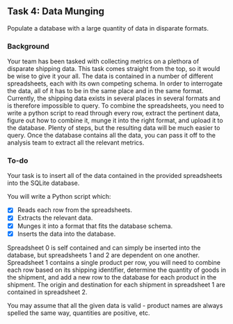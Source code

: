 ## Task 4: Data Munging
Populate a database with a large quantity of data in disparate formats.
### Background
Your team has been tasked with collecting metrics on a plethora of disparate shipping data. This task comes straight from the top, so it would be wise to give it your all. The data is contained in a number of different spreadsheets, each with its own competing schema. In order to interrogate the data, all of it has to be in the same place and in the same format. Currently, the shipping data exists in several places in several formats and is therefore impossible to query. To combine the spreadsheets, you need to write a python script to read through every row, extract the pertinent data, figure out how to combine it, munge it into the right format, and upload it to the database. Plenty of steps, but the resulting data will be much easier to query. Once the database contains all the data, you can pass it off to the analysis team to extract all the relevant metrics. 

### To-do
Your task is to insert all of the data contained in the provided spreadsheets into the SQLite database.   

You will write a Python script which:

- [x] Reads each row from the spreadsheets.
- [x] Extracts the relevant data.
- [x] Munges it into a format that fits the database schema.
- [x] Inserts the data into the database.

Spreadsheet 0 is self contained and can simply be inserted into the database, but spreadsheets 1 and 2 are dependent on one another. Spreadsheet 1 contains a single product per row, you will need to combine each row based on its shipping identifier, determine the quantity of goods in the shipment, and add a new row to the database for each product in the shipment. The origin and destination for each shipment in spreadsheet 1 are contained in spreadsheet 2. 

You may assume that all the given data is valid - product names are always spelled the same way, quantities are positive, etc. 
